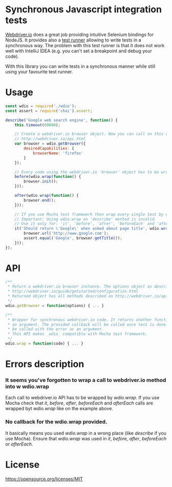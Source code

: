 # Synchronous Javascript integration tests
[Webdriver.io](http://webdriver.io/) does a great job providing intuitive Selenium bindings for NodeJS.
 It provides also a [test runner](http://webdriver.io/guide/testrunner/gettingstarted.html) allowing to write
 tests in a synchronous way. The problem with this test runner is that it does not work well with IntelliJ IDEA
 (e.g. you can't set a breakpoint and debug your code).

 With this library you can write tests in a synchronous manner while still using your favourite test runner.

# Usage
```javascript
const wdio = require('./wdio');
const assert = require('chai').assert;

describe('Google web search engine', function() {
    this.timeout(60000);

    // Create a webdriver.io browser object. Now you can call on this object every method described on
    // http://webdriver.io/api.html
    var browser = wdio.getBrowser({
        desiredCapabilities: {
            browserName: 'firefox'
        }
    });

    // Every code using the webdriver.io 'browser' object has to be wrapped by wdio.wrap
    before(wdio.wrap(function() {
        browser.init();
    }));

    after(wdio.wrap(function() {
        browser.end();
    }));

    // If you use Mocha test framework then wrap every single test by wdio.wrap
    // Important: Using wdio.wrap on 'describe' method is invalid.
    // Use it only for: 'it', 'before', 'after', 'beforeEach' and 'afterEach'
    it('Should return \'Google\' when asked about page title', wdio.wrap(function () {
        browser.url('http://www.google.com');
        assert.equal('Google', browser.getTitle());
    }));
});
```

# API
```javascript
/**
 * Return a webdriver.io browser instance. The options object as described on
 * http://webdriver.io/guide/getstarted/configuration.html
 * Returned object has all methods described on http://webdriver.io/api.html
 */
wdio.getBrowser = function(options) { ... }

/**
 * Wrapper for synchronous webdriver.io code. It returns another function taking a _callback_ as
 * an argument. The provided callback will be called once test is done. In case of error it will
 * be called with the error as an argument.
 * This API makes _wdio_ compatible with Mocha test framework.
 */
wdio.wrap = function(code) { ... }
```

# Errors description
### It seems you\'ve forgotten to wrap a call to webdriver.io method into w wdio.wrap
Each call to webdriver.io API has to be wrapped by _wdio.wrap_. If you use Mocha check
 that _it_, _before_, _after_, _beforeEach_ and _afterEach_ calls are wrapped byt _wdio.wrap_ like
 on the example above.

### No callback for the wdio.wrap provided.
It basically means you used _wdio.wrap_ in a wrong place (like _describe_ if you use Mocha). Ensure
that _wdio.wrap_ was used in _it_, _before_, _after_, _beforeEach_ or _afterEach_.

# License
https://opensource.org/licenses/MIT

